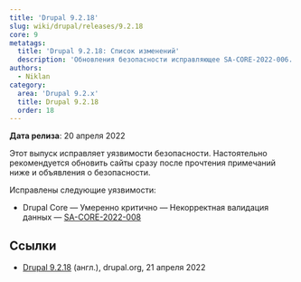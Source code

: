```yaml
---
title: 'Drupal 9.2.18'
slug: wiki/drupal/releases/9.2.18
core: 9
metatags:
  title: 'Drupal 9.2.18: Список изменений'
  description: 'Обновления безопасности исправляющее SA-CORE-2022-006.'
authors:
  - Niklan
category:
  area: 'Drupal 9.2.x'
  title: Drupal 9.2.18
  order: 18
---
```


**Дата релиза**: 20 апреля 2022

Этот выпуск исправляет уязвимости безопасности. Настоятельно рекомендуется обновить сайты сразу после прочтения примечаний ниже и объявления о безопасности.

Исправлены следующие уязвимости:

- Drupal Core — Умеренно критично — Некорректная валидация данных — [SA-CORE-2022-008](../../../../security/sa-core/2022-008/index.md)

## Ссылки

- [Drupal 9.2.18](https://www.drupal.org/project/drupal/releases/9.2.18) (англ.), drupal.org, 21 апреля 2022
